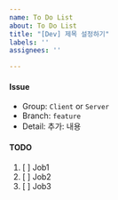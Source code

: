 ```yaml
---
name: To Do List
about: To Do List
title: "[Dev] 제목 설정하기"
labels: ''
assignees: ''

---
```


#### Issue
- Group: `Client` or `Server`
- Branch: `feature`
- Detail: 추가: 내용

#### TODO
1. [ ] Job1
2. [ ] Job2
3. [ ] Job3
